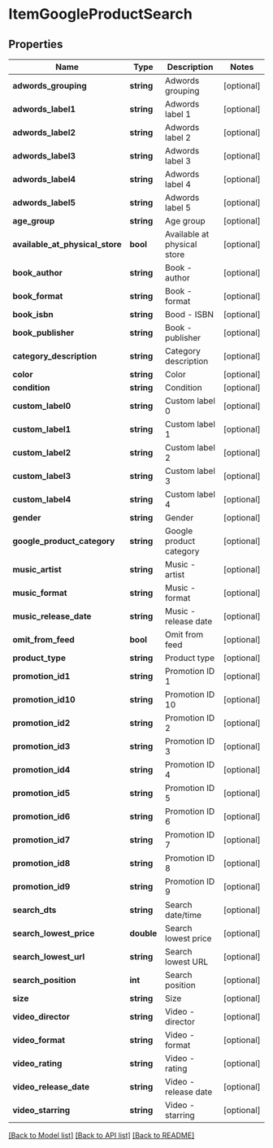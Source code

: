 # ItemGoogleProductSearch

## Properties
Name | Type | Description | Notes
------------ | ------------- | ------------- | -------------
**adwords_grouping** | **string** | Adwords grouping | [optional] 
**adwords_label1** | **string** | Adwords label 1 | [optional] 
**adwords_label2** | **string** | Adwords label 2 | [optional] 
**adwords_label3** | **string** | Adwords label 3 | [optional] 
**adwords_label4** | **string** | Adwords label 4 | [optional] 
**adwords_label5** | **string** | Adwords label 5 | [optional] 
**age_group** | **string** | Age group | [optional] 
**available_at_physical_store** | **bool** | Available at physical store | [optional] 
**book_author** | **string** | Book - author | [optional] 
**book_format** | **string** | Book - format | [optional] 
**book_isbn** | **string** | Bood - ISBN | [optional] 
**book_publisher** | **string** | Book - publisher | [optional] 
**category_description** | **string** | Category description | [optional] 
**color** | **string** | Color | [optional] 
**condition** | **string** | Condition | [optional] 
**custom_label0** | **string** | Custom label 0 | [optional] 
**custom_label1** | **string** | Custom label 1 | [optional] 
**custom_label2** | **string** | Custom label 2 | [optional] 
**custom_label3** | **string** | Custom label 3 | [optional] 
**custom_label4** | **string** | Custom label 4 | [optional] 
**gender** | **string** | Gender | [optional] 
**google_product_category** | **string** | Google product category | [optional] 
**music_artist** | **string** | Music - artist | [optional] 
**music_format** | **string** | Music - format | [optional] 
**music_release_date** | **string** | Music - release date | [optional] 
**omit_from_feed** | **bool** | Omit from feed | [optional] 
**product_type** | **string** | Product type | [optional] 
**promotion_id1** | **string** | Promotion ID 1 | [optional] 
**promotion_id10** | **string** | Promotion ID 10 | [optional] 
**promotion_id2** | **string** | Promotion ID 2 | [optional] 
**promotion_id3** | **string** | Promotion ID 3 | [optional] 
**promotion_id4** | **string** | Promotion ID 4 | [optional] 
**promotion_id5** | **string** | Promotion ID 5 | [optional] 
**promotion_id6** | **string** | Promotion ID 6 | [optional] 
**promotion_id7** | **string** | Promotion ID 7 | [optional] 
**promotion_id8** | **string** | Promotion ID 8 | [optional] 
**promotion_id9** | **string** | Promotion ID 9 | [optional] 
**search_dts** | **string** | Search date/time | [optional] 
**search_lowest_price** | **double** | Search lowest price | [optional] 
**search_lowest_url** | **string** | Search lowest URL | [optional] 
**search_position** | **int** | Search position | [optional] 
**size** | **string** | Size | [optional] 
**video_director** | **string** | Video - director | [optional] 
**video_format** | **string** | Video - format | [optional] 
**video_rating** | **string** | Video - rating | [optional] 
**video_release_date** | **string** | Video - release date | [optional] 
**video_starring** | **string** | Video - starring | [optional] 

[[Back to Model list]](../README.md#documentation-for-models) [[Back to API list]](../README.md#documentation-for-api-endpoints) [[Back to README]](../README.md)



